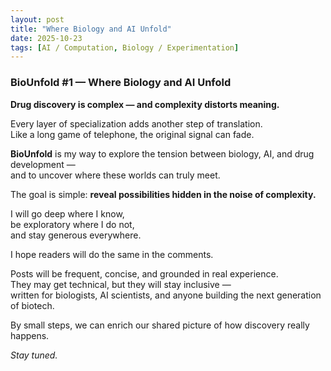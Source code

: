 ```yaml
---
layout: post
title: "Where Biology and AI Unfold"
date: 2025-10-23
tags: [AI / Computation, Biology / Experimentation]
---
```


### BioUnfold #1 — Where Biology and AI Unfold

**Drug discovery is complex — and complexity distorts meaning.**

Every layer of specialization adds another step of translation.  
Like a long game of telephone, the original signal can fade.

**BioUnfold** is my way to explore the tension between biology, AI, and drug development —  
and to uncover where these worlds can truly meet.

The goal is simple: **reveal possibilities hidden in the noise of complexity.**

I will go deep where I know,  
be exploratory where I do not,  
and stay generous everywhere.  

I hope readers will do the same in the comments.

Posts will be frequent, concise, and grounded in real experience.  
They may get technical, but they will stay inclusive —  
written for biologists, AI scientists, and anyone building the next generation of biotech.

By small steps, we can enrich our shared picture of how discovery really happens.  

*Stay tuned.*

